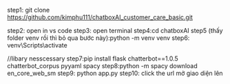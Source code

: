 step1: git clone https://github.com/kimphu111/chatboxAI_customer_care_basic.git

step2: open in vs code
step3: open terminal
step4:cd chatboxAI
step5 (thấy folder venv rồi thì bỏ qua bước này):python -m venv venv
step6: venv\Scripts\activate 

//libary nesscessary
step7:pip install flask chatterbot==1.0.5 chatterbot_corpus pyyaml spacy
step8:python -m spacy download en_core_web_sm
step9: python app.py
step10: click the url mở giao diện lên  